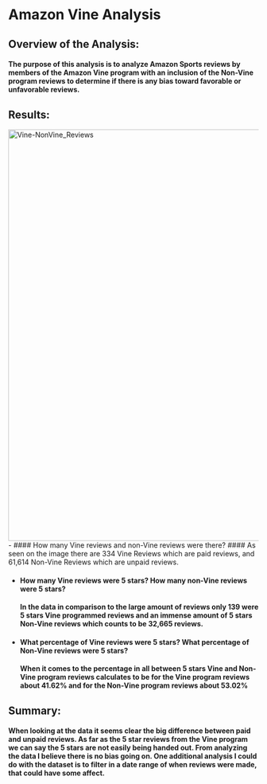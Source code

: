 # Amazon Vine Analysis
## Overview of the Analysis: 
#### The purpose of this analysis is to analyze Amazon Sports reviews by members of the Amazon Vine program with an inclusion of the Non-Vine program reviews to determine if there is any bias toward favorable or unfavorable reviews.

## Results: 
<img width="827" alt="Vine-NonVine_Reviews" src="https://user-images.githubusercontent.com/86431959/137808604-6e19c1bf-6b00-458d-adfd-f2fc7c6895bc.png">
- #### How many Vine reviews and non-Vine reviews were there?
  #### As seen on the image there are 334 Vine Reviews which are paid reviews, and 61,614 Non-Vine Reviews which are unpaid reviews.
  
- #### How many Vine reviews were 5 stars? How many non-Vine reviews were 5 stars?  
  #### In the data in comparison to the large amount of reviews only 139 were 5 stars Vine programmed reviews and an immense amount of 5  stars Non-Vine reviews which counts to be 32,665 reviews.
  
- #### What percentage of Vine reviews were 5 stars? What percentage of Non-Vine reviews were 5 stars?
  #### When it comes to the percentage in all between 5 stars Vine and Non-Vine program reviews calculates to be for the Vine program reviews about 41.62% and for the Non-Vine program reviews about 53.02%

## Summary: 
#### When looking at the data it seems clear the big difference between paid and unpaid reviews. As far as the 5 star reviews from the Vine program we can say the 5 stars are not easily being handed out. From analyzing the data I believe there is no bias going on. One additional analysis I could do with the dataset is to filter in a date range of when reviews were made, that could have some affect.
